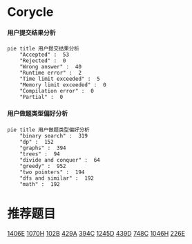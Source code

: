 # Corycle

<!-- tabs:start -->



#### **用户提交结果分析**

```mermaid
pie title 用户提交结果分析
    "Accepted" :  53
    "Rejected" :  0
    "Wrong answer" :  40
    "Runtime error" :  2
    "Time limit exceeded" :  5
    "Memory limit exceeded" :  0
    "Compilation error" :  0
    "Partial" :  0
```

#### **用户做题类型偏好分析**

```mermaid
pie title 用户做题类型偏好分析
    "binary search" :  319
    "dp" :  152
    "graphs" :  394
    "trees" :  94
    "divide and conquer" :  64
    "greedy" :  952
    "two pointers" :  194
    "dfs and similar" :  192
    "math" :  192
```



<!-- tabs:end -->
# 推荐题目
[1406E](https://codeforces.com/contest/1406/problem/E)
[1070H](https://codeforces.com/contest/1070/problem/H)
[102B](https://codeforces.com/contest/102/problem/B)
[429A](https://codeforces.com/contest/429/problem/A)
[394C](https://codeforces.com/contest/394/problem/C)
[1245D](https://codeforces.com/contest/1245/problem/D)
[439D](https://codeforces.com/contest/439/problem/D)
[748C](https://codeforces.com/contest/748/problem/C)
[1046H](https://codeforces.com/contest/1046/problem/H)
[226E](https://codeforces.com/contest/226/problem/E)
